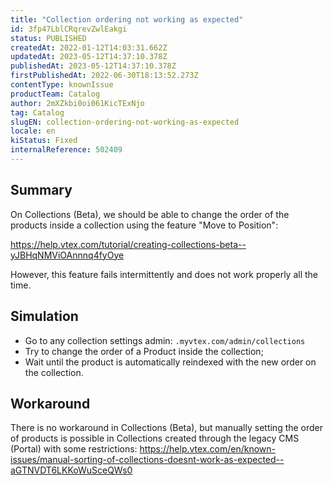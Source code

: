 ```yaml
---
title: "Collection ordering not working as expected"
id: 3fp47LblCRqrevZwlEakgi
status: PUBLISHED
createdAt: 2022-01-12T14:03:31.662Z
updatedAt: 2023-05-12T14:37:10.378Z
publishedAt: 2023-05-12T14:37:10.378Z
firstPublishedAt: 2022-06-30T18:13:52.273Z
contentType: knownIssue
productTeam: Catalog
author: 2mXZkbi0oi061KicTExNjo
tag: Catalog
slugEN: collection-ordering-not-working-as-expected
locale: en
kiStatus: Fixed
internalReference: 502409
---
```


## Summary


On Collections (Beta), we should be able to change the order of the products inside a collection using the feature "Move to Position":

https://help.vtex.com/tutorial/creating-collections-beta--yJBHqNMViOAnnnq4fyOye

However, this feature fails intermittently and does not work properly all the time.


##

## Simulation


- Go to any collection settings admin: `.myvtex.com/admin/collections`
- Try to change the order of a Product inside the collection;
- Wait until the product is automatically reindexed with the new order on the collection.



##

## Workaround


There is no workaround in Collections (Beta), but manually setting the order of products is possible in Collections created through the legacy CMS (Portal) with some restrictions:
https://help.vtex.com/en/known-issues/manual-sorting-of-collections-doesnt-work-as-expected--aGTNVDT6LKKoWuSceQWs0





